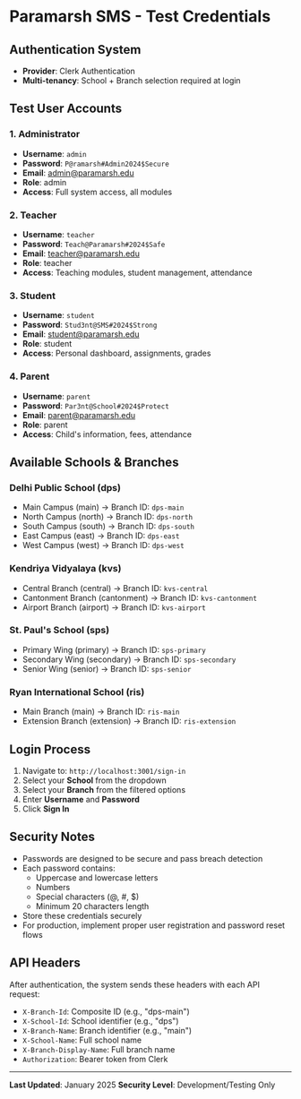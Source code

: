 # Paramarsh SMS - Test Credentials

## Authentication System
- **Provider**: Clerk Authentication
- **Multi-tenancy**: School + Branch selection required at login

## Test User Accounts

### 1. Administrator
- **Username**: `admin`
- **Password**: `P@ramarsh#Admin2024$Secure`
- **Email**: admin@paramarsh.edu
- **Role**: admin
- **Access**: Full system access, all modules

### 2. Teacher
- **Username**: `teacher`
- **Password**: `Teach@Paramarsh#2024$Safe`
- **Email**: teacher@paramarsh.edu
- **Role**: teacher
- **Access**: Teaching modules, student management, attendance

### 3. Student
- **Username**: `student`
- **Password**: `Stud3nt@SMS#2024$Strong`
- **Email**: student@paramarsh.edu
- **Role**: student
- **Access**: Personal dashboard, assignments, grades

### 4. Parent
- **Username**: `parent`
- **Password**: `Par3nt@School#2024$Protect`
- **Email**: parent@paramarsh.edu
- **Role**: parent
- **Access**: Child's information, fees, attendance

## Available Schools & Branches

### Delhi Public School (dps)
- Main Campus (main) → Branch ID: `dps-main`
- North Campus (north) → Branch ID: `dps-north`
- South Campus (south) → Branch ID: `dps-south`
- East Campus (east) → Branch ID: `dps-east`
- West Campus (west) → Branch ID: `dps-west`

### Kendriya Vidyalaya (kvs)
- Central Branch (central) → Branch ID: `kvs-central`
- Cantonment Branch (cantonment) → Branch ID: `kvs-cantonment`
- Airport Branch (airport) → Branch ID: `kvs-airport`

### St. Paul's School (sps)
- Primary Wing (primary) → Branch ID: `sps-primary`
- Secondary Wing (secondary) → Branch ID: `sps-secondary`
- Senior Wing (senior) → Branch ID: `sps-senior`

### Ryan International School (ris)
- Main Branch (main) → Branch ID: `ris-main`
- Extension Branch (extension) → Branch ID: `ris-extension`

## Login Process

1. Navigate to: `http://localhost:3001/sign-in`
2. Select your **School** from the dropdown
3. Select your **Branch** from the filtered options
4. Enter **Username** and **Password**
5. Click **Sign In**

## Security Notes

- Passwords are designed to be secure and pass breach detection
- Each password contains:
  - Uppercase and lowercase letters
  - Numbers
  - Special characters (@, #, $)
  - Minimum 20 characters length
- Store these credentials securely
- For production, implement proper user registration and password reset flows

## API Headers

After authentication, the system sends these headers with each API request:
- `X-Branch-Id`: Composite ID (e.g., "dps-main")
- `X-School-Id`: School identifier (e.g., "dps")
- `X-Branch-Name`: Branch identifier (e.g., "main")
- `X-School-Name`: Full school name
- `X-Branch-Display-Name`: Full branch name
- `Authorization`: Bearer token from Clerk

---
**Last Updated**: January 2025
**Security Level**: Development/Testing Only